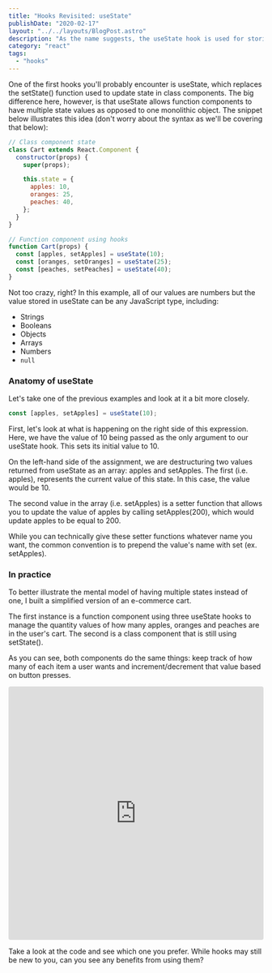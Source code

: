 ```yaml
---
title: "Hooks Revisited: useState"
publishDate: "2020-02-17"
layout: "../../layouts/BlogPost.astro"
description: "As the name suggests, the useState hook is used for storing component state."
category: "react"
tags:
  - "hooks"
---
```


One of the first hooks you'll probably encounter is useState, which replaces the setState() function used to update state in class components. The big difference here, however, is that useState allows function components to have multiple state values as opposed to one monolithic object. The snippet below illustrates this idea (don't worry about the syntax as we'll be covering that below):

```javascript
// Class component state
class Cart extends React.Component {
  constructor(props) {
    super(props);

    this.state = {
      apples: 10,
      oranges: 25,
      peaches: 40,
    };
  }
}

// Function component using hooks
function Cart(props) {
  const [apples, setApples] = useState(10);
  const [oranges, setOranges] = useState(25);
  const [peaches, setPeaches] = useState(40);
}
```

Not too crazy, right? In this example, all of our values are numbers but the value stored in useState can be any JavaScript type, including:

- Strings
- Booleans
- Objects
- Arrays
- Numbers
- `null`

### Anatomy of useState

Let's take one of the previous examples and look at it a bit more closely.

```javascript
const [apples, setApples] = useState(10);
```

First, let's look at what is happening on the right side of this expression. Here, we have the value of 10 being passed as the only argument to our useState hook. This sets its initial value to 10.

On the left-hand side of the assignment, we are destructuring two values returned from useState as an array: apples and setApples. The first (i.e. apples), represents the current value of this state. In this case, the value would be 10.

The second value in the array (i.e. setApples) is a setter function that allows you to update the value of apples by calling setApples(200), which would update apples to be equal to 200.

While you can technically give these setter functions whatever name you want, the common convention is to prepend the value's name with set (ex. setApples).

### In practice

To better illustrate the mental model of having multiple states instead of one, I built a simplified version of an e-commerce cart.

The first instance is a function component using three useState hooks to manage the quantity values of how many apples, oranges and peaches are in the user's cart. The second is a class component that is still using setState().

As you can see, both components do the same things: keep track of how many of each item a user wants and increment/decrement that value based on button presses.

<iframe
  src="https://codesandbox.io/embed/hooksusestate-o64ve?autoresize=1&fontsize=14&hidenavigation=1&theme=dark"
  style="width:100%; height:500px; border:0; border-radius: 4px; overflow:hidden;"
  title="hooks/useState"
  allow="geolocation; microphone; camera; midi; vr; accelerometer; gyroscope; payment; ambient-light-sensor; encrypted-media; usb"
  sandbox="allow-modals allow-forms allow-popups allow-scripts allow-same-origin"
></iframe>

Take a look at the code and see which one you prefer. While hooks may still be new to you, can you see any benefits from using them?
